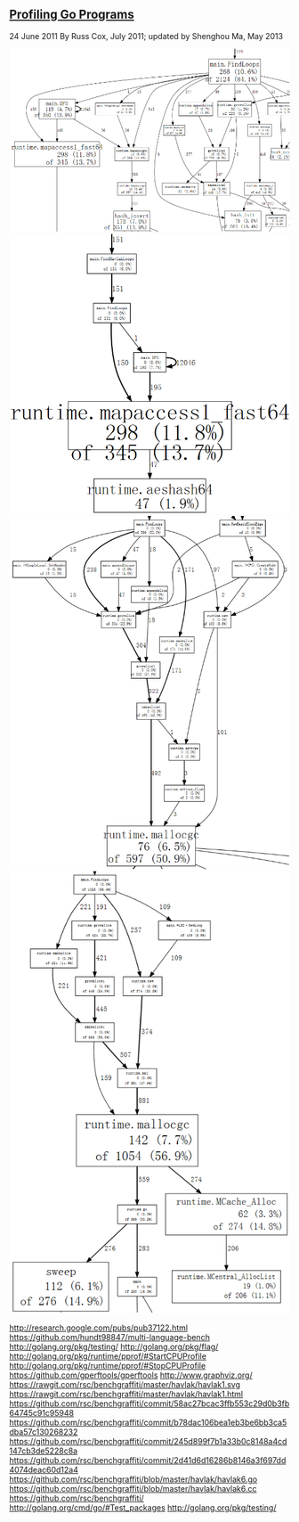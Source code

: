 ## [Profiling Go Programs](https://blog.golang.org/profiling-go-programs)

24 June 2011 By Russ Cox, July 2011; updated by Shenghou Ma, May 2013

![](Profiling-Go-Programs/profiling-go-programs_havlak1a-75.png)
![](Profiling-Go-Programs/profiling-go-programs_havlak1-hash_lookup-75.png)
![](Profiling-Go-Programs/profiling-go-programs_havlak4a-mallocgc.png)
![](Profiling-Go-Programs/profiling-go-programs_havlak4a-mallocgc-trim.png)

http://research.google.com/pubs/pub37122.html
https://github.com/hundt98847/multi-language-bench
http://golang.org/pkg/testing/
http://golang.org/pkg/flag/
http://golang.org/pkg/runtime/pprof/#StartCPUProfile
http://golang.org/pkg/runtime/pprof/#StopCPUProfile
https://github.com/gperftools/gperftools
http://www.graphviz.org/
https://rawgit.com/rsc/benchgraffiti/master/havlak/havlak1.svg
https://rawgit.com/rsc/benchgraffiti/master/havlak/havlak1.html
https://github.com/rsc/benchgraffiti/commit/58ac27bcac3ffb553c29d0b3fb64745c91c95948
https://github.com/rsc/benchgraffiti/commit/b78dac106bea1eb3be6bb3ca5dba57c130268232
https://github.com/rsc/benchgraffiti/commit/245d899f7b1a33b0c8148a4cd147cb3de5228c8a
https://github.com/rsc/benchgraffiti/commit/2d41d6d16286b8146a3f697dd4074deac60d12a4
https://github.com/rsc/benchgraffiti/blob/master/havlak/havlak6.go
https://github.com/rsc/benchgraffiti/blob/master/havlak/havlak6.cc
https://github.com/rsc/benchgraffiti/
http://golang.org/cmd/go/#Test_packages
http://golang.org/pkg/testing/


